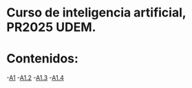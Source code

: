 # Curso de inteligencia artificial, PR2025 UDEM.

# Contenidos:
-[A1](A1/)
-[A1.2](A1.2/)
-[A1.3](A1.3/)
-[A1.4](A1.4/)